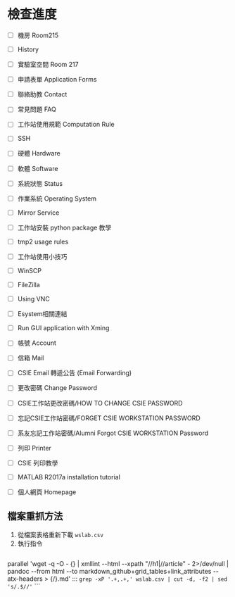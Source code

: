 # 檢查進度

- [ ] 機房 Room215
- [ ] History
- [ ] 實驗室空間 Room 217
- [ ] 申請表單 Application Forms
- [ ] 聯絡助教 Contact

- [ ] 常見問題 FAQ

- [ ] 工作站使用規範 Computation Rule
- [ ] SSH
- [ ] 硬體 Hardware
- [ ] 軟體 Software
- [ ] 系統狀態 Status
- [ ] 作業系統 Operating System

- [ ] Mirror Service
- [ ] 工作站安裝 python package 教學
- [ ] tmp2 usage rules
- [ ] 工作站使用小技巧
- [ ] WinSCP
- [ ] FileZilla
- [ ] Using VNC
- [ ] Esystem相關連結
- [ ] Run GUI application with Xming

- [ ] 帳號 Account
- [ ] 信箱 Mail
- [ ] CSIE Email 轉遞公告 (Email Forwarding)
- [ ] 更改密碼 Change Password
- [ ] CSIE工作站更改密碼/HOW TO CHANGE CSIE PASSWORD
- [ ] 忘記CSIE工作站密碼/FORGET CSIE WORKSTATION PASSWORD
- [ ] 系友忘記工作站密碼/Alumni Forgot CSIE WORKSTATION Password

- [ ] 列印 Printer
- [ ] CSIE 列印教學
- [ ] MATLAB R2017a installation tutorial

- [ ] 個人網頁 Homepage

## 檔案重抓方法

1. 從檔案表格重新下載 `wslab.csv`
2. 執行指令
    ```
parallel 'wget -q -O - {} | xmllint --html --xpath "//h1|//article" - 2>/dev/null | pandoc --from html --to markdown_github+grid_tables+link_attributes --atx-headers > {/}.md' ::: `grep -xP '.+,.+,' wslab.csv | cut -d, -f2 | sed 's/.$//'`
    ```
